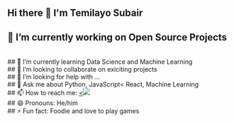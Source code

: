## Hi there 👋 I'm Temilayo Subair



## 🔭 I’m currently working on Open Source Projects
<br>
## 🌱 I’m currently learning Data Science and Machine Learning
<br>
## 👯 I’m looking to collaborate on exiciting projects
<br>
## 🤔 I’m looking for help with ...
<br>
## 💬 Ask me about Python, JavaScript< React, Machine Learning
<br>
## 📫 How to reach me: <a href='twiiter.com/temi_subair'><<img src="https://img.icons8.com/android/24/000000/twitter.png"/></a>
<br>
## 😄 Pronouns: He/him
<br>
## ⚡ Fun fact: Foodie and love to play games

